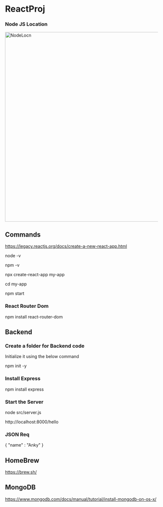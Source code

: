 # ReactProj

<h3> Node JS Location </h3>

<img width="623" alt="NodeLocn" src="https://user-images.githubusercontent.com/33363003/230944300-0ae567d7-c6b7-47ef-b7c3-7ff90d89f06c.png">


<h2>Commands </h2>

https://legacy.reactjs.org/docs/create-a-new-react-app.html

node -v

npm -v

npx create-react-app my-app

cd my-app

npm start

<h3>React Router Dom</h3>

npm install react-router-dom

<h2> Backend </h2>

<h3>Create a folder for Backend code</h3>

Initialize it using the below command

npm init -y

<h3>Install Express</h3>
npm install express

<h3>Start the Server</h3>
node src/server.js

http://localhost:8000/hello

<h3> JSON Req </h3>

{
    "name" : "Anky"
}

<h2>HomeBrew</h2>

https://brew.sh/

<h2>MongoDB</h2>

https://www.mongodb.com/docs/manual/tutorial/install-mongodb-on-os-x/


